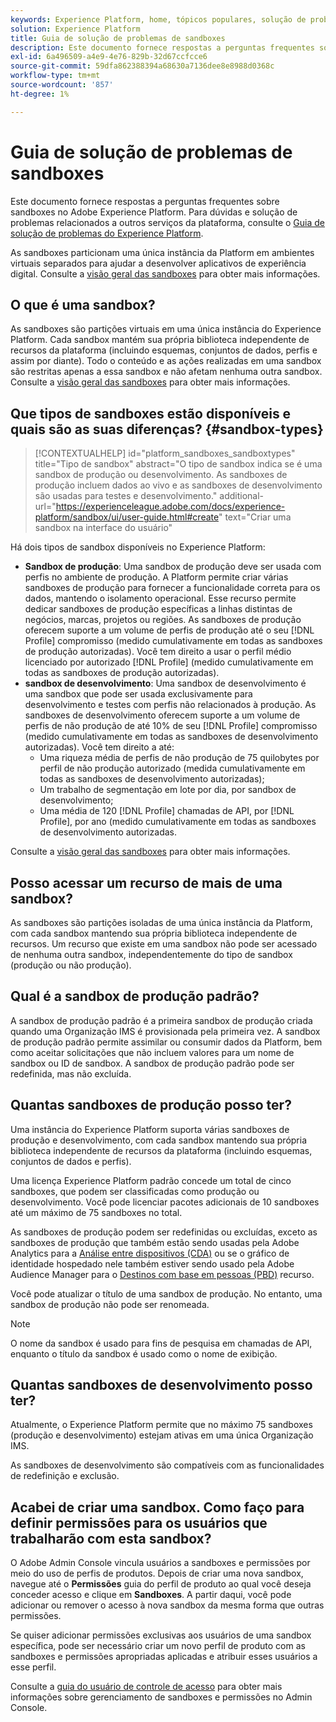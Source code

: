 ```yaml
---
keywords: Experience Platform, home, tópicos populares, solução de problemas da sandbox
solution: Experience Platform
title: Guia de solução de problemas de sandboxes
description: Este documento fornece respostas a perguntas frequentes sobre sandboxes no Adobe Experience Platform.
exl-id: 6a496509-a4e9-4e76-829b-32d67ccfcce6
source-git-commit: 59dfa862388394a68630a7136dee8e8988d0368c
workflow-type: tm+mt
source-wordcount: '857'
ht-degree: 1%

---
```


# Guia de solução de problemas de sandboxes

Este documento fornece respostas a perguntas frequentes sobre sandboxes no Adobe Experience Platform. Para dúvidas e solução de problemas relacionados a outros serviços da plataforma, consulte o [Guia de solução de problemas do Experience Platform](../landing/troubleshooting.md).

As sandboxes particionam uma única instância da Platform em ambientes virtuais separados para ajudar a desenvolver aplicativos de experiência digital. Consulte a [visão geral das sandboxes](home.md) para obter mais informações.

## O que é uma sandbox?

As sandboxes são partições virtuais em uma única instância do Experience Platform. Cada sandbox mantém sua própria biblioteca independente de recursos da plataforma (incluindo esquemas, conjuntos de dados, perfis e assim por diante). Todo o conteúdo e as ações realizadas em uma sandbox são restritas apenas a essa sandbox e não afetam nenhuma outra sandbox. Consulte a [visão geral das sandboxes](home.md) para obter mais informações.

## Que tipos de sandboxes estão disponíveis e quais são as suas diferenças? {#sandbox-types}

>[!CONTEXTUALHELP]
>id="platform_sandboxes_sandboxtypes"
>title="Tipo de sandbox"
>abstract="O tipo de sandbox indica se é uma sandbox de produção ou desenvolvimento. As sandboxes de produção incluem dados ao vivo e as sandboxes de desenvolvimento são usadas para testes e desenvolvimento."
>additional-url="https://experienceleague.adobe.com/docs/experience-platform/sandbox/ui/user-guide.html#create" text="Criar uma sandbox na interface do usuário"

Há dois tipos de sandbox disponíveis no Experience Platform:

* **Sandbox de produção**: Uma sandbox de produção deve ser usada com perfis no ambiente de produção. A Platform permite criar várias sandboxes de produção para fornecer a funcionalidade correta para os dados, mantendo o isolamento operacional. Esse recurso permite dedicar sandboxes de produção específicas a linhas distintas de negócios, marcas, projetos ou regiões. As sandboxes de produção oferecem suporte a um volume de perfis de produção até o seu [!DNL Profile] compromisso (medido cumulativamente em todas as sandboxes de produção autorizadas). Você tem direito a usar o perfil médio licenciado por autorizado [!DNL Profile] (medido cumulativamente em todas as sandboxes de produção autorizadas).
* **sandbox de desenvolvimento**: Uma sandbox de desenvolvimento é uma sandbox que pode ser usada exclusivamente para desenvolvimento e testes com perfis não relacionados à produção. As sandboxes de desenvolvimento oferecem suporte a um volume de perfis de não produção de até 10% de seu [!DNL Profile] compromisso (medido cumulativamente em todas as sandboxes de desenvolvimento autorizadas). Você tem direito a até:
   * Uma riqueza média de perfis de não produção de 75 quilobytes por perfil de não produção autorizado (medida cumulativamente em todas as sandboxes de desenvolvimento autorizadas);
   * Um trabalho de segmentação em lote por dia, por sandbox de desenvolvimento;
   * Uma média de 120 [!DNL Profile] chamadas de API, por [!DNL Profile], por ano (medido cumulativamente em todas as sandboxes de desenvolvimento autorizadas.

Consulte a [visão geral das sandboxes](./home.md) para obter mais informações.

## Posso acessar um recurso de mais de uma sandbox?

As sandboxes são partições isoladas de uma única instância da Platform, com cada sandbox mantendo sua própria biblioteca independente de recursos. Um recurso que existe em uma sandbox não pode ser acessado de nenhuma outra sandbox, independentemente do tipo de sandbox (produção ou não produção).

## Qual é a sandbox de produção padrão?

A sandbox de produção padrão é a primeira sandbox de produção criada quando uma Organização IMS é provisionada pela primeira vez. A sandbox de produção padrão permite assimilar ou consumir dados da Platform, bem como aceitar solicitações que não incluem valores para um nome de sandbox ou ID de sandbox. A sandbox de produção padrão pode ser redefinida, mas não excluída.

## Quantas sandboxes de produção posso ter?

Uma instância do Experience Platform suporta várias sandboxes de produção e desenvolvimento, com cada sandbox mantendo sua própria biblioteca independente de recursos da plataforma (incluindo esquemas, conjuntos de dados e perfis).

Uma licença Experience Platform padrão concede um total de cinco sandboxes, que podem ser classificadas como produção ou desenvolvimento. Você pode licenciar pacotes adicionais de 10 sandboxes até um máximo de 75 sandboxes no total.

As sandboxes de produção podem ser redefinidas ou excluídas, exceto as sandboxes de produção que também estão sendo usadas pela Adobe Analytics para a [Análise entre dispositivos (CDA)](https://experienceleague.adobe.com/docs/analytics/components/cda/overview.html?lang=pt-BR) ou se o gráfico de identidade hospedado nele também estiver sendo usado pela Adobe Audience Manager para o [Destinos com base em pessoas (PBD)](https://experienceleague.adobe.com/docs/audience-manager/user-guide/features/destinations/people-based/people-based-destinations-overview.html?lang=pt-BR) recurso.

Você pode atualizar o título de uma sandbox de produção. No entanto, uma sandbox de produção não pode ser renomeada.

>[!NOTE]
>
>O nome da sandbox é usado para fins de pesquisa em chamadas de API, enquanto o título da sandbox é usado como o nome de exibição.

## Quantas sandboxes de desenvolvimento posso ter?

Atualmente, o Experience Platform permite que no máximo 75 sandboxes (produção e desenvolvimento) estejam ativas em uma única Organização IMS.

As sandboxes de desenvolvimento são compatíveis com as funcionalidades de redefinição e exclusão.

## Acabei de criar uma sandbox. Como faço para definir permissões para os usuários que trabalharão com esta sandbox?

O Adobe Admin Console vincula usuários a sandboxes e permissões por meio do uso de perfis de produtos. Depois de criar uma nova sandbox, navegue até o **Permissões** guia do perfil de produto ao qual você deseja conceder acesso e clique em **Sandboxes**. A partir daqui, você pode adicionar ou remover o acesso à nova sandbox da mesma forma que outras permissões.

Se quiser adicionar permissões exclusivas aos usuários de uma sandbox específica, pode ser necessário criar um novo perfil de produto com as sandboxes e permissões apropriadas aplicadas e atribuir esses usuários a esse perfil.

Consulte a [guia do usuário de controle de acesso](../access-control/ui/overview.md) para obter mais informações sobre gerenciamento de sandboxes e permissões no Admin Console.
